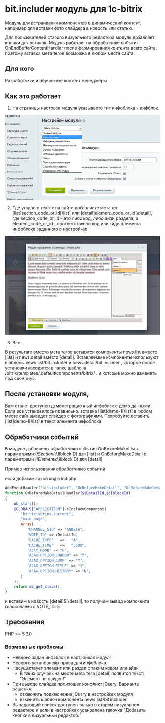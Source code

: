 # bit.includer модуль для 1c-bitrix

Модуль для встраивания компонентов в динамический контент, например для вставки фото слайдера в новость или статью.

Для пользователей старого визуального редактора модуль добавляет кнопки для встакок.
Модуль работает на обработчике события OnEndBufferContentHandler после формирования контента всего сайта,
поэтому вставка мета тегов возможна в любом месте сайта.

## Для кого
Разработчики и обученные контент менеджеры

## Как это работает
1) На страницы настроек модуля указываете тип инфоблока и инфблок.

![Настройки](help/options.jpg)

2) Где угодно в тексте на сайте добавляете мета тег [list]section_code_or_id[/list] или [detail]element_code_or_id[/detail],
где section_code_or_id - это либо код, либо айди раздела, а element_code_or_id - соответственно код или айди элемента инфоблока заданного в настройках

![Визуальный редактор](help/visual_editor.jpg)

3) Все.

В результате вместо мета тегов вставятся компоненты news.list вместо [list] и news.detail вместо [detail].
Вставляемые компоненты используют шаблоны news.list/bit.includer и news.detail/bit.includer ,
которые после установки находятся в папке шаблона /bitrix/templates/.default/components/bitrix/ .
и которые можно изменять под свой вкус.

## После установки модуля, 
Вам станет доступен демонстрационный инфоблок с демо данными.  Если все установилось правильно, вставка [list]demo-1[/list] в любом месте сайт выведет слайдер с фотографиями.
Попробуйте вставить [list]demo-1[/list] в текст элемента инфоблока.

## Обработчики событий
В модуле добавлены обработчики события OnBeforeMakeList с параметрами ($iSectionId,$iIblockID) для [list] и OnBeforeMakeDetail с параметрами ($iElementId,$iIblockID) для [detail]

Пример использования обработчиков событий:

если добавим такой код в init.php:

```php
AddEventHandler("bit.includer", "OnBeforeMakeDetail", "OnBeforeMakeDetailHandler");
function OnBeforeMakeDetailHandler($iDetailId,$iIblockId)
{
    ob_start();
	$GLOBALS["APPLICATION"]->IncludeComponent(
	   "bitrix:voting.current",
	   "main_page",
	   Array(
		  "CHANNEL_SID" => "ANKETA",
		  "VOTE_ID" => iDetailId,
		  "CACHE_TYPE"   =>   "A",
		  "CACHE_TIME"   =>   "3600",
		  "AJAX_MODE" => "N",
		  "AJAX_OPTION_SHADOW" => "Y",
		  "AJAX_OPTION_JUMP" => "Y",
		  "AJAX_OPTION_STYLE" => "Y",
		  "AJAX_OPTION_HISTORY" => "N",
	   )
	);
	return ob_get_clean();
}
```

и вставим в новость [detail]5[/detail], то получим вывод компонента голосования c VOTE_ID=5

## Требования
 РHP >= 5.3.0

### Возможные проблемы
* Неверно задан инфоблок в настройках модуля
* Неверно установлены права для инфоблока.
* Несуществует элемент или раздел с таким кодом или айди.
    + В таких случаях на месте мета тега [detail] появится текст: "Элемент не найден!"
* При выводе слайдер произошел конфликт jQuery. Варианты решения:
	+ отключить подключение jQuery в настройках модуля
	+ изменить шаблон компонента news.list/bit.includer
* Выпадающий список доступен только в старом визуальном редакторе и если в настройках усановлена галочка "Добавить кнопки в визуальный редактор:"
